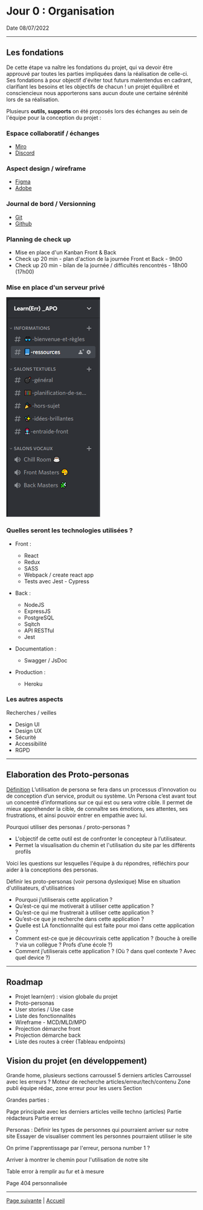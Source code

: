 # Jour 0 : Organisation

Date 08/07/2022

---

## Les fondations

De cette étape va naître les fondations du projet, qui va devoir être approuvé par toutes les parties impliquées dans la réalisation de celle-ci.
Ses fondations à pour objectif d'éviter tout futurs malentendus en cadrant, clarifiant les besoins et les objectifs de chacun ! un projet équilibré et consciencieux nous apporterons sans aucun doute une certaine sérénité lors de sa réalisation.

Plusieurs **outils, supports** on été proposés lors des échanges au sein de l'équipe pour la conception du projet :

### Espace collaboratif / échanges

- [Miro](https://miro.com/fr/)
- [Discord](https://discord.com/)

### Aspect design / wireframe

- [Figma](https://www.figma.com/)
- [Adobe](https://www.adobe.com/fr/)

### Journal de bord / Versionning

- [Git](https://git-scm.com/)
- [Github](https://github.com/)

### Planning de check up

- Mise en place d'un Kanban Front & Back
- Check up 20 min - plan d'action de la journée Front et Back - 9h00
- Check up 20 min - bilan de la journée / difficultés rencontrés - 18h00 (17h00)

### Mise en place d'un serveur privé

![serveur](../../Images/salon.PNG)

### Quelles seront les technologies utilisées ?

- Front :
  - React
  - Redux
  - SASS
  - Webpack / create react app
  - Tests avec Jest - Cypress

- Back :
  - NodeJS
  - ExpressJS
  - PostgreSQL
  - Sqitch
  - API RESTful
  - Jest

- Documentation :
  - Swagger / JsDoc

- Production :
  - Heroku

### Les autres aspects

Recherches / veilles

- Design UI
- Design UX
- Sécurité
- Accessibilité
- RGPD

---

## Elaboration des Proto-personas

[Définition](https://medium.com/lacapsule/persona-et-proto-persona-dd391a1e6020)
L’utilisation de persona se fera dans un processus d’innovation ou de conception d’un service, produit ou système.
Un Persona c’est avant tout un concentré d’informations sur ce qui est ou sera votre cible.
Il permet de mieux appréhender la cible, de connaître ses émotions, ses attentes, ses frustrations, et ainsi pouvoir entrer en empathie avec lui.

Pourquoi utiliser des personas / proto-personas ?

- L'objectif de cette outil est de confronter le concepteur à l’utilisateur.
- Permet la visualisation du chemin et l'utilisation du site par les différents profils

Voici les questions sur lesquelles l'équipe à du répondres, réfléchirs pour aider à la conceptions des personas.

Définir les proto-personas (voir persona dyslexique)
Mise en situation d'utilisateurs, d'utilisatrices

- Pourquoi j’utiliserais cette application ?
- Qu’est-ce qui me motiverait à utiliser cette application ?
- Qu’est-ce qui me frustrerait à utiliser cette application ?
- Qu’est-ce que je recherche dans cette application ?
- Quelle est LA fonctionnalité qui est faite pour moi dans cette application ?
- Comment est-ce que je découvrirais cette application ? (bouche à oreille ? via un collègue ? Profs d’une école ?)
- Comment j’utiliserais cette application ? (Où ? dans quel contexte ? Avec quel device ?)

---

## Roadmap

- Projet learn(err) : vision globale du projet
- Proto-personas
- User stories / Use case
- Liste des fonctionnalités
- Wireframe - MCD/MLD/MPD
- Projection démarche front
- Projection démarche back
- Liste des routes à créer (Tableau endpoints)

## Vision du projet (en développement)

Grande home, plusieurs sections  carroussel 5 derniers articles
Carroussel avec les erreurs ?
Moteur de recherche articles/erreur/tech/contenu
Zone publi équipe rédac, zone erreur pour les users
Section

Grandes parties :

Page principale avec les derniers articles veille techno (articles)
Partie rédacteurs
Partie erreur

Personas :
Définir les types de personnes qui pourraient arriver sur notre site
Essayer de visualiser comment les personnes pourraient utiliser le site

On prime l'apprentissage par l'erreur, persona number 1 ?

Arriver à montrer le chemin pour l'utilisation de notre site

Table error à remplir au fur et à mesure

Page 404 personnalisée

___

[Page suivante](./01_Proto-Personas.md) | [Accueil](../../README.md)
